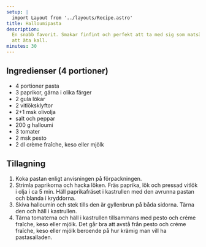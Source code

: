 ```yaml
---
setup: |
  import Layout from '../layouts/Recipe.astro'
title: Halloumipasta
description:
  En snabb favorit. Smakar finfint och perfekt att ta med sig som matsäck för
  att äta kall.
minutes: 30
---
```


## Ingredienser (4 portioner)

- 4 portioner pasta
- 3 paprikor, gärna i olika färger
- 2 gula lökar
- 2 vitlöksklyftor
- 2+1 msk olivolja
- salt och peppar
- 200 g halloumi
- 3 tomater
- 2 msk pesto
- 2 dl crème fraîche, keso eller mjölk

## Tillagning

1. Koka pastan enligt anvisningen på förpackningen.
1. Strimla paprikorna och hacka löken. Fräs paprika, lök och pressad vitlök i
   olja i ca 5 min. Häll paprikafräset i kastrullen med den avrunna pastan och
   blanda i kryddorna.
1. Skiva halloumin och stek tills den är gyllenbrun på båda sidorna. Tärna den
   och häll i kastrullen.
1. Tärna tomaterna och häll i kastrullen tillsammans med pesto och créme
   fraîche, keso eller mjölk. Det går bra att avstå från pesto och créme
   fraîche, keso eller mjölk beroende på hur krämig man vill ha pastasalladen.
